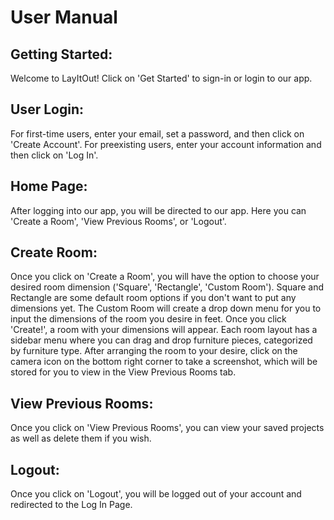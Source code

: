 # User Manual

## Getting Started:
Welcome to LayItOut! Click on 'Get Started' to sign-in or login to our app.

## User Login: 
For first-time users, enter your email, set a password, and then click on 'Create Account'. For preexisting users, enter your account information 
and then click on 'Log In'.

## Home Page:
After logging into our app, you will be directed to our app. Here you can 'Create a Room', 'View Previous Rooms', or 'Logout'.

## Create Room: 
Once you click on 'Create a Room', you will have the option to choose your desired room dimension ('Square', 'Rectangle', 'Custom Room'). Square 
and Rectangle are some default room options if you don't want to put any dimensions yet. The Custom Room will create a drop down menu for you 
to input the dimensions of the room you desire in feet. Once you click 'Create!', a room with your dimensions will appear. Each room layout 
has a sidebar menu where you can drag and drop furniture pieces, categorized by furniture type. After arranging the room to your desire, click on the camera icon on the bottom right corner to take a screenshot, which will be stored for you to view in the View Previous Rooms tab.

## View Previous Rooms: 
Once you click on 'View Previous Rooms', you can view your saved projects as well as delete them if you wish.

## Logout: 
Once you click on 'Logout', you will be logged out of your account and redirected to the Log In Page.
